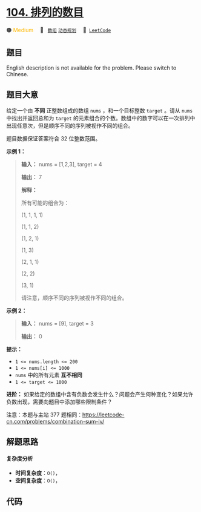 # [104. 排列的数目](https://leetcode.cn/problems/D0F0SV)

🟠 <font color=#ffb800>Medium</font>&emsp; 🔖&ensp; [`数组`](/tag/array.md) [`动态规划`](/tag/dynamic-programming.md)&emsp; 🔗&ensp;[`LeetCode`](https://leetcode.cn/problems/D0F0SV)

## 题目

English description is not available for the problem. Please switch to
Chinese.


## 题目大意

给定一个由 **不同**  正整数组成的数组 `nums` ，和一个目标整数 `target` 。请从 `nums` 中找出并返回总和为 `target`
的元素组合的个数。数组中的数字可以在一次排列中出现任意次，但是顺序不同的序列被视作不同的组合。

题目数据保证答案符合 32 位整数范围。



**示例 1：**

> 
> 
> 
> 
> 
> **输入：** nums = [1,2,3], target = 4
> 
> **输出：** 7
> 
> **解释：**
> 
> 所有可能的组合为：
> 
> (1, 1, 1, 1)
> 
> (1, 1, 2)
> 
> (1, 2, 1)
> 
> (1, 3)
> 
> (2, 1, 1)
> 
> (2, 2)
> 
> (3, 1)
> 
> 请注意，顺序不同的序列被视作不同的组合。
> 
> 

**示例 2：**

> 
> 
> 
> 
> 
> **输入：** nums = [9], target = 3
> 
> **输出：** 0
> 
> 



**提示：**

  * `1 <= nums.length <= 200`
  * `1 <= nums[i] <= 1000`
  * `nums` 中的所有元素 **互不相同**
  * `1 <= target <= 1000`



**进阶：** 如果给定的数组中含有负数会发生什么？问题会产生何种变化？如果允许负数出现，需要向题目中添加哪些限制条件？



注意：本题与主站 377 题相同：<https://leetcode-cn.com/problems/combination-sum-iv/>


## 解题思路

#### 复杂度分析

- **时间复杂度**：`O()`，
- **空间复杂度**：`O()`，

## 代码

```javascript

```
